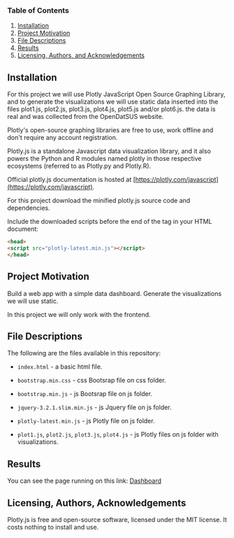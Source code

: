 ### Table of Contents

1. [Installation](#installation)
2. [Project Motivation](#motivation)
3. [File Descriptions](#files)
4. [Results](#results)
5. [Licensing, Authors, and Acknowledgements](#licensing)

## Installation <a name="installation"></a>

For this project we will use Plotly JavaScript Open Source Graphing Library, and to generate the visualizations we will use static data inserted into the files plot1.js, plot2.js, plot3.js, plot4.js, plot5.js and/or plot6.js. the data is real and was collected from the OpenDatSUS website.

Plotly's open-source graphing libraries are free to use, work offline and don't require any account registration.

Plotly.js is a standalone Javascript data visualization library, and it also powers the Python and R modules named plotly in those respective ecosystems (referred to as Plotly.py and Plotly.R).

Official plotly.js documentation is hosted at [https://plotly.com/javascript](https://plotly.com/javascript).

For this project download the minified plotly.js source code and dependencies.

Include the downloaded scripts before the end of the </head> tag in your HTML document:

```html
<head>
<script src="plotly-latest.min.js"></script>
</head>
```


## Project Motivation<a name="motivation"></a>

Build a web app with a simple data dashboard. Generate the visualizations we will use static.

In this project we will only work with the frontend. 


## File Descriptions <a name="files"></a>

The following are the files available in this repository:

* `index.html` - a basic html file. 

* `bootstrap.min.css` - css Bootsrap file on css folder.

* `bootstrap.min.js` - js Bootsrap file on js folder.

* `jquery-3.2.1.slim.min.js` - js Jquery file on js folder.

* `plotly-latest.min.js` - js Plotly file on js folder.

* `plot1.js`, `plot2.js`, `plot3.js`, `plot4.js` - js Plotly files on js folder with visualizations.


## Results<a name="results"></a>

You can see the page running on this link: [Dashboard](https://romulloferreira.github.io/data-dashboard/)

## Licensing, Authors, Acknowledgements<a name="licensing"></a>

Plotly.js is free and open-source software, licensed under the MIT license. It costs nothing to install and use. 


